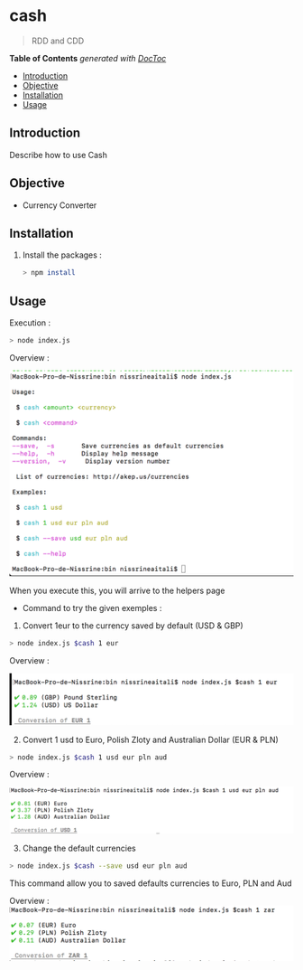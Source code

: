 # cash

> RDD and CDD

<!-- START doctoc generated TOC please keep comment here to allow auto update -->
<!-- DON'T EDIT THIS SECTION, INSTEAD RE-RUN doctoc TO UPDATE -->
**Table of Contents**  *generated with [DocToc](https://github.com/thlorenz/doctoc)*

- [Introduction](#introduction)
- [Objective](#objective)
- [Installation](#installation)
- [Usage](#usage)

<!-- END doctoc generated TOC please keep comment here to allow auto update -->

## Introduction 

 Describe how to use Cash

## Objective 

* Currency Converter




## Installation
1. Install the packages : 
    ```sh
    > npm install
    ```


## Usage
Execution : 
```sh
> node index.js 
```
Overview : 

![overview1](./img/md1.jpg)

When you execute this, you will arrive to the helpers page 

* Command to try the given exemples : 

1. Convert 1eur to the currency saved by default (USD & GBP)
```sh
> node index.js $cash 1 eur
```
Overview : 

![overview2](./img/md2.jpg)

2. Convert 1 usd to Euro, Polish Zloty and Australian Dollar (EUR & PLN)
```sh
> node index.js $cash 1 usd eur pln aud 
```
Overview : 

![overview3](./img/md3.jpg)

3. Change the default currencies 
```sh
> node index.js $cash --save usd eur pln aud
```
This command allow you to saved defaults currencies to Euro, PLN and Aud

Overview : 
![overview4](./img/md4.jpg)





